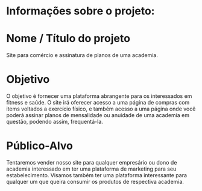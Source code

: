 # Informações sobre o projeto:
# Nome / Título do projeto
Site para comércio e assinatura de planos de uma academia.

# Objetivo
O objetivo é fornecer uma plataforma abrangente para os interessados em fitness e saúde. O site irá oferecer acesso a uma página de compras com items voltados a exercício físico, e também acesso a uma página onde você poderá assinar planos de mensalidade ou anuidade de uma academia em questão, podendo assim, frequentá-la.

# Público-Alvo
Tentaremos vender nosso site para qualquer empresário ou dono de academia interessado em ter uma plataforma de marketing para seu estabelecimento. Visamos também ter uma plataforma interessante para qualquer um que queira consumir os produtos de respectiva academia.
